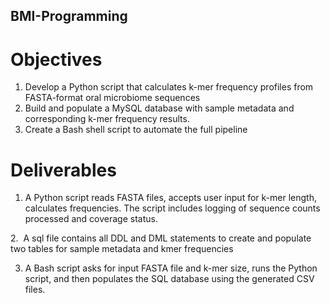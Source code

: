 ## BMI-Programming

# Objectives
1. Develop a Python script that calculates k-mer frequency profiles from FASTA-format oral microbiome sequences
2. Build and populate a MySQL database with sample metadata and corresponding k-mer frequency results.
3. Create a Bash shell script to automate the full pipeline

# Deliverables
1. A Python script reads FASTA files, accepts user input for k-mer length, calculates frequencies. The script includes logging of sequence counts processed and coverage status.


2.  A sql file contains all DDL and DML statements to create and populate two tables for sample metadata and kmer frequencies


3. A Bash script asks for input FASTA file and k-mer size, runs the Python script, and then populates the SQL database using the generated CSV files.
